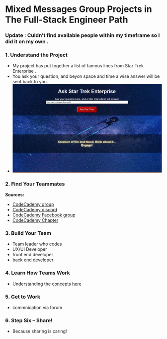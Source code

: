 # Mixed Messages Group Projects in The Full-Stack Engineer Path

### Update : Culdn't find available people within my timeframe so I did it on my own . 

### 1. Understand the Project
  + My project has put together a list of famous lines from Star Trek Enterprise .
  +  You ask your question, and beyon space and time a wise answer will be sent back to you. 
  + ![Capture](ProjectCapture.JPG)


### 2. Find Your Teammates
  **Sources:**
  + [CodeCademy group](https://discuss.codecademy.com/t/full-stack-engineer-group-106-2022/640049)
  + [CodeCademy discord](https://discord.com/invite/g5vzQCstyB) 
  + [CodeCademy Facebook group](https://www.facebook.com/groups/codecademy.community/)
  + [CodeCademy Chapter](https://community.codecademy.com/)
  
 ### 3. Build Your Team
  + Team leader who codes 
  + UX/UI Developer
  + front end developer
  + back end developer 


### 4. Learn How Teams Work
  + Understanding the concepts [here](https://discuss.codecademy.com/t/guide-how-developer-teams-work/394900)

### 5. Get to Work
  + commnication via forum 



### 6. Step Six – Share!
  + Because sharing is caring! 

